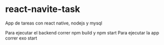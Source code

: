 # react-navite-task
 App de tareas con react native, nodejs y mysql

 Para ejecutar el backend correr npm build y npm start
 Para ejecutar la app correr exo start
